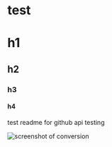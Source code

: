 test
====

# h1

## h2

### h3

#### h4


test readme for github api testing

![screenshot of conversion](https://raw.github.com/adam-p/markdown-here/master/store-assets/markdown-here-image1.gimp.png)
